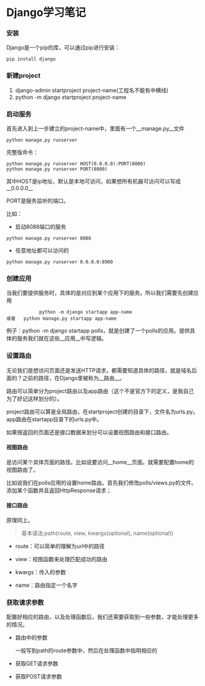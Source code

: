 # Django学习笔记



### 安装

Django是一个pip的库，可以通过pip进行安装：

```
pip install django
```



### 新建project

1. django-admin startproject project-name(工程名不能有中横线)
2. python -m django startproject project-name



### 启动服务

首先进入到上一步建立的project-name中，里面有一个__manage.py__文件

```
python manage.py runserver
```

完整版命令：

```
python manage.py runserver HOST(0.0.0.0):PORT(8000)
python manage.py runserver PORT(8000)
```

其中HOST是ip地址，默认是本地可访问，如果想所有机器可访问可以写成__0.0.0.0__

PORT是服务监听的端口。

比如：

- 启动8088端口的服务

```
python manage.py runserver 8088
```

- 任意地址都可以访问的

```
python manage.py runserver 0.0.0.0:8900
```



### 创建应用

当我们要提供服务时，具体的是对应到某个应用下的服务。所以我们需要先创建应用

```
			python -m django startapp app-name
或者	 python manage.py startapp app-name
```

例子：python -m django startapp polls，就是创建了一个polls的应用。提供具体的服务我们就在这些__应用__中写逻辑。



### 设置路由

无论我们是想访问页面还是发送HTTP请求，都需要知道具体的路径，就是域名后面的？之前的路径，在Django里被称为__路由__。

路由可以简单分为project路由以及app路由（这个不是官方下的定义，是我自己为了好记这样划分的）。

project路由可以算是全局路由，在startproject创建的目录下，文件名为urls.py。app路由在startapp目录下的urls.py中。

如果按返回的页面还是接口数据来划分可以设置视图路由和接口路由。

#### 视图路由

是访问某个具体页面的路径。比如说要访问__home__页面。就需要配置home的视图路由了。

比如说我们在polls应用的设置home路由。首先我们修改polls/views.py的文件。添加某个函数并且返回HttpResponse请求；

#### 接口路由

原理同上。

>  基本语法:path(route, view, kwargs(optional), name(optional))

- route：可以简单的理解为url中的路径

- view：视图函数来处理匹配成功的路由

- kwargs：传入的参数

- name：路由指定一个名字

  

### 获取请求参数

配置好相应的路由，以及处理函数后，我们还需要获取到一些参数，才能处理更多的情况。

- 路由中的参数

  一般写到path的route参数中，然后在处理函数中指明相应的

- 获取GET请求参数

- 获取POST请求参数